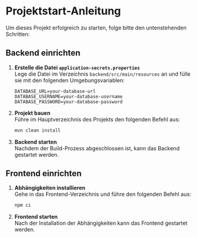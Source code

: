 # Projektstart-Anleitung

Um dieses Projekt erfolgreich zu starten, folge bitte den untenstehenden Schritten:

## Backend einrichten

1. **Erstelle die Datei `application-secrets.properties`**  
   Lege die Datei im Verzeichnis `backend/src/main/resources` an und fülle sie mit den folgenden Umgebungsvariablen:

   ```properties
   DATABASE_URL=your-database-url
   DATABASE_USERNAME=your-database-username
   DATABASE_PASSWORD=your-database-password
   ```

2. **Projekt bauen**  
   Führe im Hauptverzeichnis des Projekts den folgenden Befehl aus:

   ```bash
   mvn clean install
   ```

3. **Backend starten**  
   Nachdem der Build-Prozess abgeschlossen ist, kann das Backend gestartet werden.

## Frontend einrichten

1. **Abhängigkeiten installieren**  
   Gehe in das Frontend-Verzeichnis und führe den folgenden Befehl aus:

   ```bash
   npm ci
   ```

2. **Frontend starten**  
   Nach der Installation der Abhängigkeiten kann das Frontend gestartet werden.

